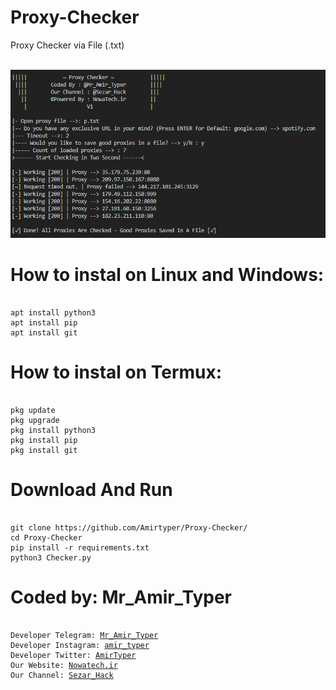 # Proxy-Checker
Proxy Checker via File (.txt)

<br />
<img src="img.png" />
<br />

# How to instal on Linux and Windows:
<pre><code>
apt install python3
apt install pip
apt install git
</code></pre>

# How to instal on Termux:
<pre><code>
pkg update
pkg upgrade
pkg install python3
pkg install pip
pkg install git
</code></pre>

# Download And Run
<pre><code>
git clone https://github.com/Amirtyper/Proxy-Checker/
cd Proxy-Checker
pip install -r requirements.txt
python3 Checker.py
</code></pre>

# Coded by: Mr_Amir_Typer
<pre><code>
Developer Telegram: <a href="https://t.me/Mr_Amir_Typer">Mr_Amir_Typer</a>
Developer Instagram: <a href="https://instagram.com/amir_typer">amir_typer</a>
Developer Twitter: <a href="https://twitter.com/AmirTyper">AmirTyper</a>
Our Website: <a href="https://Nowatech.ir">Nowatech.ir</a>
Our Channel: <a href="https://t.me/Sezar_Hack">Sezar_Hack</a>
</code></pre>
